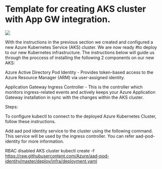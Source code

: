 # Template for creating AKS cluster with App GW integration.
<a href="https://portal.azure.com/#create/Microsoft.Template/uri/https%3A%2F%2Fraw.githubusercontent.com%2Frp2343%2Faks-appgw%2Fmaster%2Fazuredeploy.json" target="_blank">
    <img src="http://azuredeploy.net/deploybutton.png"/>
</a>

With the instructions in the previous section we created and configured a new Azure Kubernetes Service (AKS) cluster. We are now ready #to deploy to our new Kubernetes infrastructure. The instructions below will guide us through the proccess of installing the following 2 components on our new AKS:

Azure Active Directory Pod Identity - Provides token-based access to the Azure Resource Manager (ARM) via user-assigned identity.

Application Gateway Ingress Controller - This is the controller which monitors ingress-related events and actively keeps your Azure Application Gateway installation in sync with the changes within the AKS cluster.

Steps:

To configure kubectl to connect to the deployed Azure Kubernetes Cluster, follow these instructions.

Add aad pod identity service to the cluster using the following command. This service will be used by the ingress controller. You can refer aad-pod-identity for more information.

RBAC disabled AKS cluster
kubectl create -f https://raw.githubusercontent.com/Azure/aad-pod-identity/master/deploy/infra/deployment.yaml
